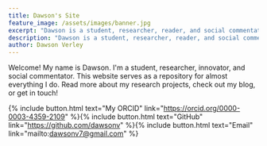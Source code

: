 ```yaml
---
title: Dawson's Site
feature_image: /assets/images/banner.jpg
excerpt: "Dawson is a student, researcher, reader, and social commentator. This website serves as a repository for almost everything he does."
description: "Dawson is a student, researcher, reader, and social commentator. This website serves as a repository for almost everything he does."
author: Dawson Verley
---
```


Welcome! My name is Dawson. I'm a student, researcher, innovator, and social commentator. This website serves as a repository for almost everything I do. Read more about my research projects, check out my blog, or get in touch!

{% include button.html text="My ORCID" link="https://orcid.org/0000-0003-4359-2109" %}{% include button.html text="GitHub" link="https://github.com/dawsonv" %}{% include button.html text="Email" link="mailto:dawsonv7@gmail.com" %}
